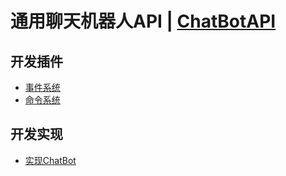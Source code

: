 # 通用聊天机器人API | [ChatBotAPI](docs/en/index.md)

## 开发插件

* [事件系统](docs/plugin/event.md)
* [命令系统](docs/plugin/command.md)

## 开发实现

* [实现ChatBot](docs/implementation/chat_bot.md)
